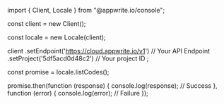 import { Client,  Locale } from "@appwrite.io/console";

const client = new Client();

const locale = new Locale(client);

client
    .setEndpoint('https://cloud.appwrite.io/v1') // Your API Endpoint
    .setProject('5df5acd0d48c2') // Your project ID
;

const promise = locale.listCodes();

promise.then(function (response) {
    console.log(response); // Success
}, function (error) {
    console.log(error); // Failure
});